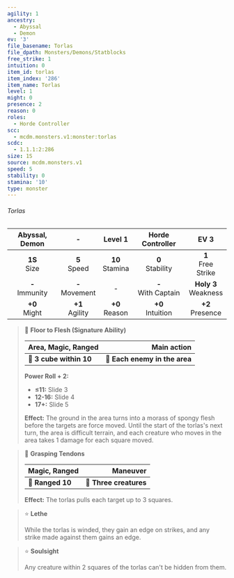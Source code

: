 ```yaml
---
agility: 1
ancestry:
  - Abyssal
  - Demon
ev: '3'
file_basename: Torlas
file_dpath: Monsters/Demons/Statblocks
free_strike: 1
intuition: 0
item_id: torlas
item_index: '286'
item_name: Torlas
level: 1
might: 0
presence: 2
reason: 0
roles:
  - Horde Controller
scc:
  - mcdm.monsters.v1:monster:torlas
scdc:
  - 1.1.1:2:286
size: 1S
source: mcdm.monsters.v1
speed: 5
stability: 0
stamina: '10'
type: monster
---
```


###### Torlas

|   Abyssal, Demon    |          -          |       Level 1       |    Horde Controller     |           EV 3           |
| :-----------------: | :-----------------: | :-----------------: | :---------------------: | :----------------------: |
|  **1S**<br/> Size   |  **5**<br/> Speed   | **10**<br/> Stamina |  **0**<br/> Stability   |  **1**<br/> Free Strike  |
| **-**<br/> Immunity | **-**<br/> Movement |          -          | **-**<br/> With Captain | **Holy 3**<br/> Weakness |
|  **+0**<br/> Might  | **+1**<br/> Agility | **+0**<br/> Reason  |  **+0**<br/> Intuition  |   **+2**<br/> Presence   |

<!-- -->
> 🔳 **Floor to Flesh (Signature Ability)**
>
> | **Area, Magic, Ranged** |               **Main action** |
> | ----------------------- | ----------------------------: |
> | **📏 3 cube within 10** | **🎯 Each enemy in the area** |
>
> **Power Roll + 2:**
>
> - **≤11:** Slide 3
> - **12-16:** Slide 4
> - **17+:** Slide 5
>
> **Effect:** The ground in the area turns into a morass of spongy flesh before the targets are force moved. Until the start of the torlas's next turn, the area is difficult terrain, and each creature who moves in the area takes 1 damage for each square moved.

<!-- -->
> 🏹 **Grasping Tendons**
>
> | **Magic, Ranged** |           **Maneuver** |
> | ----------------- | ---------------------: |
> | **📏 Ranged 10**  | **🎯 Three creatures** |
>
> **Effect:** The torlas pulls each target up to 3 squares.

<!-- -->
> ⭐️ **Lethe**
>
> While the torlas is winded, they gain an edge on strikes, and any strike made against them gains an edge.

<!-- -->
> ⭐️ **Soulsight**
>
> Any creature within 2 squares of the torlas can't be hidden from them.
